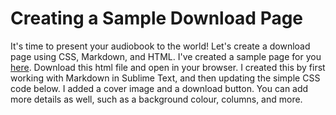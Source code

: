 # Creating a Sample Download Page

It's time to present your audiobook to the world! Let's create a download page using CSS, Markdown, and HTML. I've created a sample page for you [here](DL.html). Download this html file and open in your browser. I created this by first working with Markdown in Sublime Text, and then updating the simple CSS code below. I added a cover image and a download button. You can add more details as well, such as a background colour, columns, and more.  
